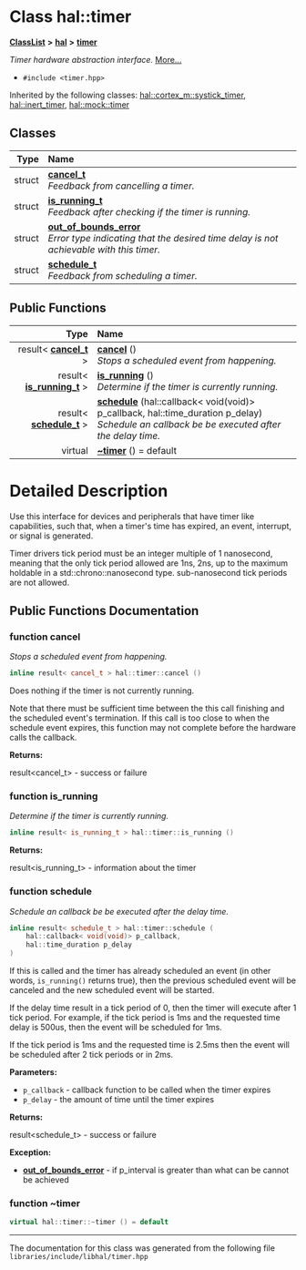 

# Class hal::timer



[**ClassList**](annotated.md) **>** [**hal**](namespacehal.md) **>** [**timer**](classhal_1_1timer.md)



_Timer hardware abstraction interface._ [More...](#detailed-description)

* `#include <timer.hpp>`





Inherited by the following classes: [hal::cortex\_m::systick\_timer](classhal_1_1cortex__m_1_1systick__timer.md),  [hal::inert\_timer](classhal_1_1inert__timer.md),  [hal::mock::timer](structhal_1_1mock_1_1timer.md)










## Classes

| Type | Name |
| ---: | :--- |
| struct | [**cancel\_t**](structhal_1_1timer_1_1cancel__t.md) <br>_Feedback from cancelling a timer._  |
| struct | [**is\_running\_t**](structhal_1_1timer_1_1is__running__t.md) <br>_Feedback after checking if the timer is running._  |
| struct | [**out\_of\_bounds\_error**](structhal_1_1timer_1_1out__of__bounds__error.md) <br>_Error type indicating that the desired time delay is not achievable with this timer._  |
| struct | [**schedule\_t**](structhal_1_1timer_1_1schedule__t.md) <br>_Feedback from scheduling a timer._  |






















## Public Functions

| Type | Name |
| ---: | :--- |
|  result&lt; [**cancel\_t**](structhal_1_1timer_1_1cancel__t.md) &gt; | [**cancel**](#function-cancel) () <br>_Stops a scheduled event from happening._  |
|  result&lt; [**is\_running\_t**](structhal_1_1timer_1_1is__running__t.md) &gt; | [**is\_running**](#function-is_running) () <br>_Determine if the timer is currently running._  |
|  result&lt; [**schedule\_t**](structhal_1_1timer_1_1schedule__t.md) &gt; | [**schedule**](#function-schedule) (hal::callback&lt; void(void)&gt; p\_callback, hal::time\_duration p\_delay) <br>_Schedule an callback be be executed after the delay time._  |
| virtual  | [**~timer**](#function-timer) () = default<br> |




























# Detailed Description


Use this interface for devices and peripherals that have timer like capabilities, such that, when a timer's time has expired, an event, interrupt, or signal is generated.


Timer drivers tick period must be an integer multiple of 1 nanosecond, meaning that the only tick period allowed are 1ns, 2ns, up to the maximum holdable in a std::chrono::nanosecond type. sub-nanosecond tick periods are not allowed. 


    
## Public Functions Documentation




### function cancel 

_Stops a scheduled event from happening._ 
```C++
inline result< cancel_t > hal::timer::cancel () 
```



Does nothing if the timer is not currently running.


Note that there must be sufficient time between the this call finishing and the scheduled event's termination. If this call is too close to when the schedule event expires, this function may not complete before the hardware calls the callback.




**Returns:**

result&lt;cancel\_t&gt; - success or failure 





        



### function is\_running 

_Determine if the timer is currently running._ 
```C++
inline result< is_running_t > hal::timer::is_running () 
```





**Returns:**

result&lt;is\_running\_t&gt; - information about the timer 





        



### function schedule 

_Schedule an callback be be executed after the delay time._ 
```C++
inline result< schedule_t > hal::timer::schedule (
    hal::callback< void(void)> p_callback,
    hal::time_duration p_delay
) 
```



If this is called and the timer has already scheduled an event (in other words, `is_running()` returns true), then the previous scheduled event will be canceled and the new scheduled event will be started.


If the delay time result in a tick period of 0, then the timer will execute after 1 tick period. For example, if the tick period is 1ms and the requested time delay is 500us, then the event will be scheduled for 1ms.


If the tick period is 1ms and the requested time is 2.5ms then the event will be scheduled after 2 tick periods or in 2ms.




**Parameters:**


* `p_callback` - callback function to be called when the timer expires 
* `p_delay` - the amount of time until the timer expires 



**Returns:**

result&lt;schedule\_t&gt; - success or failure 




**Exception:**


* [**out\_of\_bounds\_error**](structhal_1_1timer_1_1out__of__bounds__error.md) - if p\_interval is greater than what can be cannot be achieved 




        



### function ~timer 

```C++
virtual hal::timer::~timer () = default
```




------------------------------
The documentation for this class was generated from the following file `libraries/include/libhal/timer.hpp`


